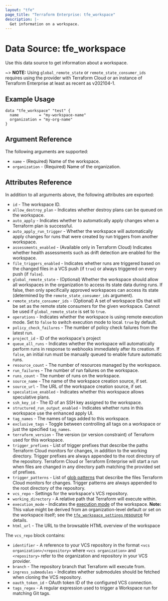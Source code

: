 ```yaml
---
layout: "tfe"
page_title: "Terraform Enterprise: tfe_workspace"
description: |-
  Get information on a workspace.
---
```


# Data Source: tfe_workspace

Use this data source to get information about a workspace.

~> **NOTE:** Using `global_remote_state` or `remote_state_consumer_ids` requires using the provider with Terraform Cloud or an instance of Terraform Enterprise at least as recent as v202104-1.

## Example Usage

```hcl
data "tfe_workspace" "test" {
  name         = "my-workspace-name"
  organization = "my-org-name"
}
```

## Argument Reference

The following arguments are supported:

* `name` - (Required) Name of the workspace.
* `organization` - (Required) Name of the organization.

## Attributes Reference

In addition to all arguments above, the following attributes are exported:

* `id` - The workspace ID.
* `allow_destroy_plan` - Indicates whether destroy plans can be queued on the workspace.
* `auto_apply` - Indicates whether to automatically apply changes when a Terraform plan is successful.
* `auto_apply_run_trigger` - Whether the workspace will automatically apply changes for runs that were created by run triggers from another workspace.
* `assessments_enabled` - (Available only in Terraform Cloud) Indicates whether health assessments such as drift detection are enabled for the workspace.
* `file_triggers_enabled` - Indicates whether runs are triggered based on the changed files in a VCS push (if `true`) or always triggered on every push (if `false`).
* `global_remote_state` - (Optional) Whether the workspace should allow all workspaces in the organization to access its state data during runs. If false, then only specifically approved workspaces can access its state (determined by the `remote_state_consumer_ids` argument).
* `remote_state_consumer_ids` - (Optional) A set of workspace IDs that will be set as the remote state consumers for the given workspace. Cannot be used if `global_remote_state` is set to `true`.
* `operations` - Indicates whether the workspace is using remote execution mode. Set to `false` to switch execution mode to local. `true` by default.
* `policy_check_failures` - The number of policy check failures from the latest run.
* `project_id` - ID of the workspace's project
* `queue_all_runs` - Indicates whether the workspace will automatically perform runs
  in response to webhooks immediately after its creation. If `false`, an initial run must
  be manually queued to enable future automatic runs.
* `resource_count` - The number of resources managed by the workspace.
* `run_failures` - The number of run failures on the workspace.
* `runs_count` - The number of runs on the workspace.
* `source_name` - The name of the workspace creation source, if set.
* `source_url` - The URL of the workspace creation source, if set.
* `speculative_enabled` - Indicates whether this workspace allows speculative plans.
* `ssh_key_id` - The ID of an SSH key assigned to the workspace.
* `structured_run_output_enabled` - Indicates whether runs in this workspace use the enhanced apply UI.
* `tag_names` - The names of tags added to this workspace.
* `exclusive_tags` - Toggle between controlling all tags on a workspace or just the specified `tag_names`.
* `terraform_version` - The version (or version constraint) of Terraform used for this workspace.
* `trigger_prefixes` - List of trigger prefixes that describe the paths Terraform Cloud monitors for changes, in addition to the working directory. Trigger prefixes are always appended to the root directory of the repository.
  Terraform Cloud or Terraform Enterprise will start a run when files are changed in any directory path matching the provided set of prefixes.
* `trigger_patterns` - List of [glob patterns](https://developer.hashicorp.com/terraform/cloud-docs/workspaces/settings/vcs#glob-patterns-for-automatic-run-triggering) that describe the files Terraform Cloud monitors for changes. Trigger patterns are always appended to the root directory of the repository.
* `vcs_repo` - Settings for the workspace's VCS repository.
* `working_directory` - A relative path that Terraform will execute within.
* `execution_mode` - Indicates the [execution mode](https://developer.hashicorp.com/terraform/cloud-docs/workspaces/settings#execution-mode) of the workspace. **Note:** This value might be derived from an organization-level default or set on the workspace itself; see the [`tfe_workspace_settings` resource](tfe_workspace_settings) for details.
* `html_url` - The URL to the browsable HTML overview of the workspace


The `vcs_repo` block contains:

* `identifier` - A reference to your VCS repository in the format `<vcs organization>/<repository>`
  where `<vcs organization>` and `<repository>` refer to the organization and repository in your VCS
  provider.
* `branch` - The repository branch that Terraform will execute from.
* `ingress_submodules` - Indicates whether submodules should be fetched when
  cloning the VCS repository.
* `oauth_token_id` - OAuth token ID of the configured VCS connection.
* `tags_regex` - A regular expression used to trigger a Workspace run for matching Git tags.
